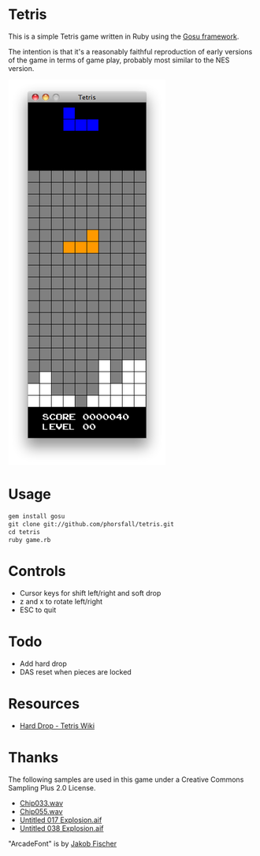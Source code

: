 # Tetris

This is a simple Tetris game written in Ruby using the [Gosu framework](http://code.google.com/p/gosu/).

The intention is that it's a reasonably faithful reproduction of early versions of the game in terms of game play, probably most similar to the NES version.

![Screenshot](http://github.com/phorsfall/tetris/raw/master/assets/screens/screen1.png)

# Usage

    gem install gosu
    git clone git://github.com/phorsfall/tetris.git
    cd tetris
    ruby game.rb

# Controls

* Cursor keys for shift left/right and soft drop
* z and x to rotate left/right
* ESC to quit

# Todo

* Add hard drop
* DAS reset when pieces are locked

# Resources

* [Hard Drop - Tetris Wiki](http://harddrop.com/wiki/index.php?title=Main_Page)

# Thanks

The following samples are used in this game under a Creative Commons Sampling Plus 2.0 License.

* [Chip033.wav](http://www.freesound.org/samplesViewSingle.php?id=31870)
* [Chip055.wav](http://www.freesound.org/samplesViewSingle.php?id=32955)
* [Untitled 017 Explosion.aif](http://www.freesound.org/samplesViewSingle.php?id=97403)
* [Untitled 038 Explosion.aif](http://www.freesound.org/samplesViewSingle.php?id=97422)

"ArcadeFont" is by [Jakob Fischer](www.pizzadude.dk)
